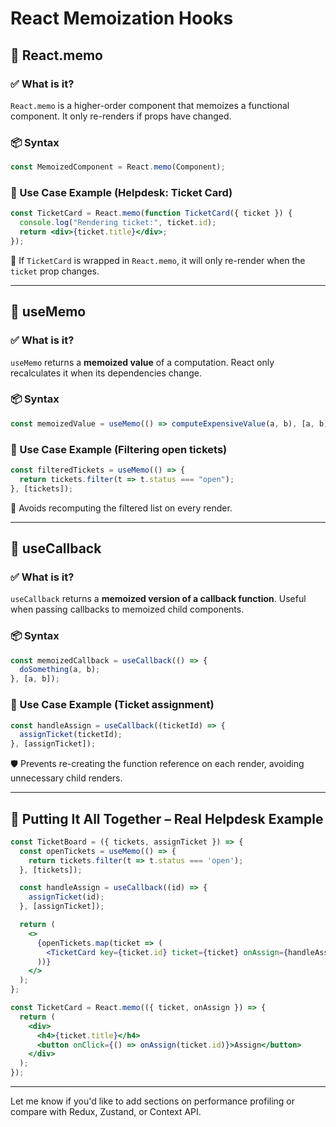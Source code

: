 # React Memoization Hooks

## 🧠 React.memo

### ✅ What is it?
`React.memo` is a higher-order component that memoizes a functional component. It only re-renders if props have changed.

### 📦 Syntax
```jsx
const MemoizedComponent = React.memo(Component);
```

### 🎯 Use Case Example (Helpdesk: Ticket Card)
```jsx
const TicketCard = React.memo(function TicketCard({ ticket }) {
  console.log("Rendering ticket:", ticket.id);
  return <div>{ticket.title}</div>;
});
```
🔎 If `TicketCard` is wrapped in `React.memo`, it will only re-render when the `ticket` prop changes.

---

## 🧮 useMemo

### ✅ What is it?
`useMemo` returns a **memoized value** of a computation. React only recalculates it when its dependencies change.

### 📦 Syntax
```jsx
const memoizedValue = useMemo(() => computeExpensiveValue(a, b), [a, b]);
```

### 🎯 Use Case Example (Filtering open tickets)
```jsx
const filteredTickets = useMemo(() => {
  return tickets.filter(t => t.status === "open");
}, [tickets]);
```
🚀 Avoids recomputing the filtered list on every render.

---

## 🔁 useCallback

### ✅ What is it?
`useCallback` returns a **memoized version of a callback function**. Useful when passing callbacks to memoized child components.

### 📦 Syntax
```jsx
const memoizedCallback = useCallback(() => {
  doSomething(a, b);
}, [a, b]);
```

### 🎯 Use Case Example (Ticket assignment)
```jsx
const handleAssign = useCallback((ticketId) => {
  assignTicket(ticketId);
}, [assignTicket]);
```
🛡 Prevents re-creating the function reference on each render, avoiding unnecessary child renders.

---

## 🧩 Putting It All Together – Real Helpdesk Example

```jsx
const TicketBoard = ({ tickets, assignTicket }) => {
  const openTickets = useMemo(() => {
    return tickets.filter(t => t.status === 'open');
  }, [tickets]);

  const handleAssign = useCallback((id) => {
    assignTicket(id);
  }, [assignTicket]);

  return (
    <>
      {openTickets.map(ticket => (
        <TicketCard key={ticket.id} ticket={ticket} onAssign={handleAssign} />
      ))}
    </>
  );
};

const TicketCard = React.memo(({ ticket, onAssign }) => {
  return (
    <div>
      <h4>{ticket.title}</h4>
      <button onClick={() => onAssign(ticket.id)}>Assign</button>
    </div>
  );
});
```

---

Let me know if you'd like to add sections on performance profiling or compare with Redux, Zustand, or Context API.
